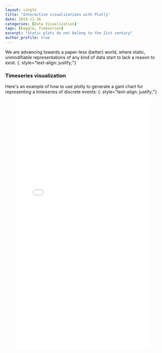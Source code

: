 ```yaml
---
layout: single
title: "Interactive visualizations with Plotly"
date: 2019-11-26
categories: [Data Visualization]
tags: [Kaggle, Timeseries]
excerpt: "Static plots do not belong to the 21st century"
author_profile: true
---
```


We are advancing towards a paper-less (better) world, where static, unmodifiable representations of any kind of data start to lack a reason to exist.
{: style="text-align: justify;"}

### Timeseries visualization

Here's an example of how to use plotly to generate a gant chart for representing a timeseries of discrete events:
{: style="text-align: justify;"}

<figure>
    <iframe width= "100%" height= "800" frameborder= "0" scrolling="no" id="igraph" seamless="seamless" src="/charts/2019-11-26-interactive-visualizations-with-plotly/gant.html"></iframe>
</figure>










